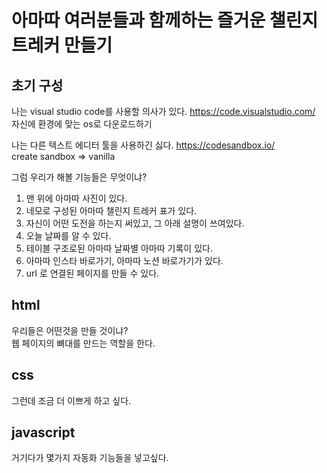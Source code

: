 # 아마따 여러분들과 함께하는 즐거운 챌린지 트레커 만들기

## 초기 구성
나는 visual studio code를 사용할 의사가 있다. https://code.visualstudio.com/<br/>
자신에 환경에 맞는 os로 다운로드하기

나는 다른 텍스트 에디터 툴을 사용하긴 싫다. https://codesandbox.io/
<br/>
create sandbox => vanilla

그럼 우리가 해볼 기능들은 무엇이냐?

1. 맨 위에 아마따 사진이 있다.
2. 네모로 구성된 아마따 챌린지 트레커 표가 있다.
3. 자신이 어떤 도전을 하는지 써있고, 그 아래 설명이 쓰여있다.
4. 오늘 날짜를 알 수 있다.
5. 테이블 구조로된 아마따 날짜별 아마따 기록이 있다.
6. 아마따 인스타 바로가기, 아마따 노션 바로가기가 있다.
7. url 로 연결된 페이지를 만들 수 있다.


## html
우리들은 어떤것을 만들 것이냐?<br/>
웹 페이지의 뼈대를 만드는 역할을 한다.




## css
그런데 조금 더 이쁘게 하고 싶다.



## javascript
거기다가 몇가지 자동화 기능들을 넣고싶다.